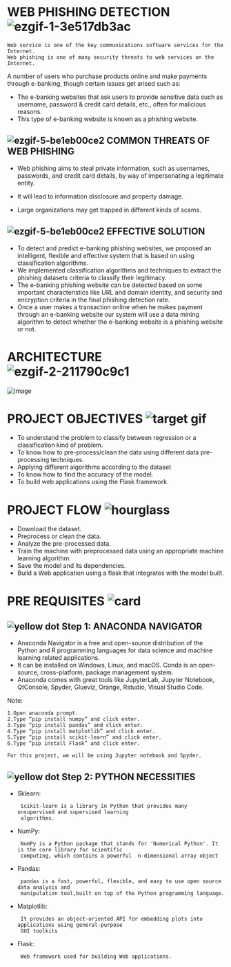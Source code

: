 # WEB PHISHING DETECTION ![ezgif-1-3e517db3ac](https://user-images.githubusercontent.com/72733514/198100745-cc606746-bd8c-4431-aa40-379429319d00.gif)

    Web service is one of the key communications software services for the Internet. 
    Web phishing is one of many security threats to web services on the Internet. 
 A number of users who purchase products online and make payments through e-banking, though certain issues get arised such as: 
  * The e-banking websites that ask users to provide sensitive data such as username, password & credit card details, etc., often for malicious reasons. 
  * This type of e-banking website is known as a phishing website. 


## ![ezgif-5-be1eb00ce2](https://user-images.githubusercontent.com/72733514/198301555-d6ce6694-0a6f-4d94-83ae-55b18b4a2531.gif) COMMON THREATS OF WEB PHISHING 

* Web phishing aims to steal private information, such as usernames, passwords, and credit card details, by way of impersonating a legitimate entity.

* It will lead to information disclosure and property damage.          

* Large organizations may get trapped in different kinds of scams.

## ![ezgif-5-be1eb00ce2](https://user-images.githubusercontent.com/72733514/198301555-d6ce6694-0a6f-4d94-83ae-55b18b4a2531.gif) EFFECTIVE SOLUTION
       
* To detect and predict e-banking phishing websites, we proposed an intelligent, flexible and effective system that is
      based on using classification algorithms. 
* We implemented classification algorithms and techniques to extract the phishing datasets criteria to classify their
      legitimacy. 
* The e-banking phishing website can be detected based on some important characteristics like URL and domain identity, and 
        security and encryption criteria in the final phishing detection rate. 
* Once a user makes a transaction online when he makes payment through an e-banking website our system will use a data mining 
        algorithm to detect whether the e-banking website is a phishing website or not.

# ARCHITECTURE ![ezgif-2-211790c9c1](https://user-images.githubusercontent.com/72733514/198245265-7c25d513-ac6f-46f6-aed1-df16637200ac.gif)


![image](https://user-images.githubusercontent.com/72733514/197624033-e3d13d50-0713-48c1-a16d-b0074da50b2a.png)

# PROJECT OBJECTIVES ![target gif](https://user-images.githubusercontent.com/72733514/198303394-d5c16946-4b59-4921-a382-4b22643ae571.gif)

* To understand the problem to classify between regression or a classification kind of problem.
* To know how to pre-process/clean the data using different data pre-processing techniques.
* Applying different algorithms according to the dataset
* To know how to find the accuracy of the model.
* To build web applications using the Flask framework.

# PROJECT FLOW ![hourglass](https://user-images.githubusercontent.com/72733514/198304121-70a97a35-1007-472c-883c-ec2bf88f2bdd.gif)

* Download the dataset.
* Preprocess or clean the data.
* Analyze the pre-processed data.
* Train the machine with preprocessed data using an appropriate machine learning algorithm.
* Save the model and its dependencies.
* Build a Web application using a flask that integrates with the model built.

# PRE REQUISITES ![card](https://user-images.githubusercontent.com/72733514/198304598-b35be438-076e-4992-b246-cbef38218331.gif)

 ## ![yellow dot](https://user-images.githubusercontent.com/72733514/198305129-46171614-2ce6-450a-b51d-08148d684e5a.gif) Step 1: ANACONDA NAVIGATOR

* Anaconda Navigator is a free and open-source distribution of the Python and R programming languages for data science and machine learning related applications. 
* It can be installed on Windows, Linux, and macOS. Conda is an open-source, cross-platform,  package management system.
* Anaconda comes with great tools like JupyterLab, Jupyter Notebook, QtConsole, Spyder, Glueviz, Orange, Rstudio, Visual Studio Code.

Note:
 
    1.Open anaconda prompt.
    2.Type “pip install numpy” and click enter.
    3.Type “pip install pandas” and click enter.
    4.Type “pip install matplotlib” and click enter.
    5.Type “pip install scikit-learn” and click enter.
    6.Type “pip install Flask” and click enter.
    
    For this project, we will be using Jupyter notebook and Spyder.
 
 ## ![yellow dot](https://user-images.githubusercontent.com/72733514/198305238-614116e9-99cc-4009-89d3-7a2dbc02bbef.gif) Step 2: PYTHON NECESSITIES

* Sklearn: 

       Scikit-learn is a library in Python that provides many unsupervised and supervised learning 
       algorithms.

* NumPy: 

       NumPy is a Python package that stands for 'Numerical Python'. It is the core library for scientific
       computing, which contains a powerful  n-dimensional array object  

* Pandas:
     
       pandas is a fast, powerful, flexible, and easy to use open source data analysis and 
       manipulation tool,built on top of the Python programming language. 

* Matplotlib: 
     
       It provides an object-oriented API for embedding plots into applications using general-purpose 
       GUI toolkits

* Flask:
     
       Web framework used for building Web applications.




